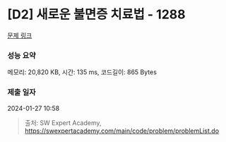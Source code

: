 # [D2] 새로운 불면증 치료법 - 1288 

[문제 링크](https://swexpertacademy.com/main/code/problem/problemDetail.do?contestProbId=AV18_yw6I9MCFAZN) 

### 성능 요약

메모리: 20,820 KB, 시간: 135 ms, 코드길이: 865 Bytes

### 제출 일자

2024-01-27 10:58



> 출처: SW Expert Academy, https://swexpertacademy.com/main/code/problem/problemList.do